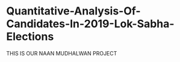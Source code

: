 # Quantitative-Analysis-Of-Candidates-In-2019-Lok-Sabha-Elections
THIS IS OUR NAAN MUDHALWAN PROJECT
